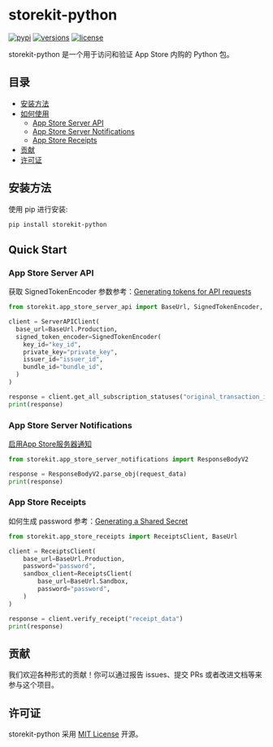 # storekit-python

[![pypi](https://img.shields.io/pypi/v/storekit-python.svg)](https://pypi.python.org/pypi/storekit-python)
[![versions](https://img.shields.io/pypi/pyversions/storekit-python.svg)](https://github.com/xiachufang/storekit-python)
[![license](https://img.shields.io/github/license/xiachufang/storekit-python.svg)](https://github.com/xiachufang/storekit-python/blob/main/LICENSE)

storekit-python 是一个用于访问和验证 App Store 内购的 Python 包。

## 目录

- [安装方法](#安装方法)
- [如何使用](#如何使用)
    - [App Store Server API](#app-store-server-api)
    - [App Store Server Notifications](#app-store-server-notifications)
    - [App Store Receipts](#app-store-receipts)
- [贡献](#贡献)
- [许可证](#许可证)

## 安装方法

使用 pip 进行安装:

```bash
pip install storekit-python
```

## Quick Start

### App Store Server API

获取 SignedTokenEncoder 参数参考：[Generating tokens for API requests](https://developer.apple.com/documentation/appstoreserverapi/generating_tokens_for_api_requests)

```python
from storekit.app_store_server_api import BaseUrl, SignedTokenEncoder, ServerAPIClient

client = ServerAPIClient(
  base_url=BaseUrl.Production,
  signed_token_encoder=SignedTokenEncoder(
    key_id="key_id",
    private_key="private_key",
    issuer_id="issuer_id",
    bundle_id="bundle_id",
  )
)

response = client.get_all_subscription_statuses("original_transaction_id")
print(response)
```

### App Store Server Notifications

[启用App Store服务器通知](https://developer.apple.com/documentation/appstoreservernotifications/enabling_app_store_server_notifications)

```python
from storekit.app_store_server_notifications import ResponseBodyV2

response = ResponseBodyV2.parse_obj(request_data)
print(response)
```

### App Store Receipts

如何生成 password 参考：[Generating a Shared Secret](https://developer.apple.com/help/app-store-connect/configure-in-app-purchase-settings/generate-a-shared-secret-to-verify-receipts)

```python
from storekit.app_store_receipts import ReceiptsClient, BaseUrl

client = ReceiptsClient(
    base_url=BaseUrl.Production,
    password="password",
    sandbox_client=ReceiptsClient(
        base_url=BaseUrl.Sandbox,
        password="password",
    )
)

response = client.verify_receipt("receipt_data")
print(response)
```

## 贡献

我们欢迎各种形式的贡献！你可以通过报告 issues、提交 PRs 或者改进文档等来参与这个项目。

## 许可证

storekit-python 采用 [MIT License](https://github.com/xiachufang/storekit-python/blob/main/LICENSE) 开源。
